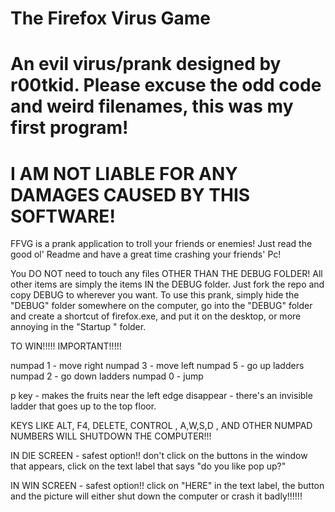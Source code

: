 The Firefox Virus Game
====
An evil virus/prank designed by r00tkid. Please excuse the odd code and weird filenames, this was my first program!
====
I AM NOT LIABLE FOR ANY DAMAGES CAUSED BY THIS SOFTWARE!
====

FFVG is a prank application to troll your friends or enemies! Just read the good ol' Readme and have a great time crashing your friends' Pc!

You DO NOT need to touch any files OTHER THAN THE DEBUG FOLDER! All other items are simply the items IN the DEBUG folder. Just fork the repo and copy DEBUG to wherever you want.
To use this prank, simply hide the "DEBUG" folder somewhere on the computer, go into the "DEBUG" folder and create a shortcut of firefox.exe, and put it on the desktop, or more annoying in the "Startup " folder.


TO WIN!!!!! IMPORTANT!!!!!

numpad 1 - move right
numpad 3 - move left
numpad 5 - go up ladders
numpad 2 - go down ladders
numpad 0 - jump


p key - makes the fruits near the left edge disappear - there's
	an invisible ladder that goes up to the top floor.



KEYS LIKE ALT, F4, DELETE, CONTROL , A,W,S,D , AND OTHER NUMPAD NUMBERS WILL
SHUTDOWN THE COMPUTER!!!




IN DIE SCREEN - safest option!!
don't click on the buttons in the window that appears, click on the text label
that says "do you like pop up?"


IN WIN SCREEN - safest option!!
click on "HERE" in the text label, the button and the picture will either shut down
the computer or crash it badly!!!!!!


